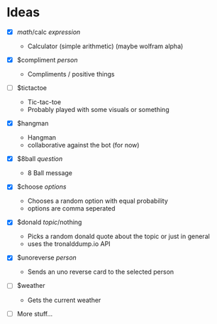 # Ideas

* [x] $math/$calc _expression_
  * Calculator (simple arithmetic) (maybe wolfram alpha)
* [x] $compliment _person_
  * Compliments / positive things
* [ ] $tictactoe 
  * Tic-tac-toe
  * Probably played with some visuals or something
* [x] $hangman
  * Hangman
  * collaborative against the bot (for now)
* [x] $8ball _question_
  * 8 Ball message
* [x] $choose _options_
  * Chooses a random option with equal probability
  * options are comma seperated
* [x] $donald _topic_/nothing
  * Picks a random donald quote about the topic or just in general
  * uses the tronalddump.io API
* [x] $unoreverse _person_
  * Sends an uno reverse card to the selected person
* [ ] $weather
  * Gets the current weather

* [ ] More stuff...